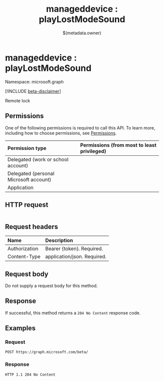 ﻿---
title: "manageddevice : playLostModeSound"
description: "Remote lock"
localization_priority: Normal
author: "$(metadata.owner)"
ms.prod: "microsoft-identity-platform"
doc_type: "apiPageType"
---

# manageddevice : playLostModeSound

Namespace: microsoft.graph

[!INCLUDE [beta-disclaimer](../../includes/beta-disclaimer.md)]

Remote lock

## Permissions

One of the following permissions is required to call this API. To learn more, including how to choose permissions, see [Permissions](/graph/permissions-reference).

| Permission type                        | Permissions (from most to least privileged) |
| :------------------------------------- | :------------------------------------------ |
| Delegated (work or school account)     |                                             |
| Delegated (personal Microsoft account) |                                             |
| Application                            |                                             |

## HTTP request

<!-- {
  "blockType": "ignored"
}
-->

```http

```

## Request headers

| Name          | Description                 |
| :------------ | :-------------------------- |
| Authorization | Bearer {token}. Required.   |
| Content-Type  | application/json. Required. |

## Request body

Do not supply a request body for this method.

## Response

If successful, this method returns a `204 No Content` response code.

## Examples

### Request

<!-- {
  "blockType": "request",
  "name": "manageddevice_playlostmodesound"
}
-->

```http
POST https://graph.microsoft.com/beta/

```

### Response

<!-- {
  "blockType": "response",
  "truncated": true,
  "@odata.type": "$(this.ReturnTypeFullName)"
}
-->

```http
HTTP 1.1 204 No Content

```